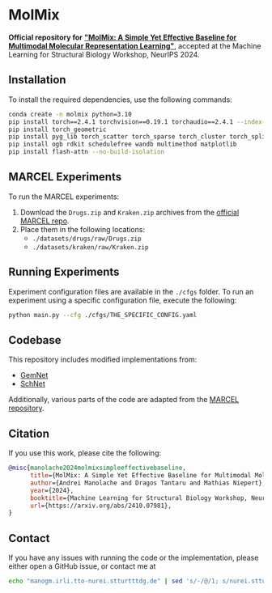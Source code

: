 # MolMix

**Official repository for** [**"MolMix: A Simple Yet Effective Baseline for Multimodal Molecular Representation Learning"**](https://arxiv.org/abs/2410.07981), accepted at the Machine Learning for Structural Biology Workshop, NeurIPS 2024.

## Installation

To install the required dependencies, use the following commands:

```bash
conda create -n molmix python=3.10
pip install torch==2.4.1 torchvision==0.19.1 torchaudio==2.4.1 --index-url https://download.pytorch.org/whl/cu118
pip install torch_geometric
pip install pyg_lib torch_scatter torch_sparse torch_cluster torch_spline_conv -f https://data.pyg.org/whl/torch-2.4.0+cu118.html
pip install ogb rdkit schedulefree wandb multimethod matplotlib
pip install flash-attn --no-build-isolation
```

## MARCEL Experiments

To run the MARCEL experiments:

1. Download the `Drugs.zip` and `Kraken.zip` archives from the [official MARCEL repo](https://github.com/SXKDZ/MARCEL).
2. Place them in the following locations:
   - `./datasets/drugs/raw/Drugs.zip`
   - `./datasets/kraken/raw/Kraken.zip`

## Running Experiments

Experiment configuration files are available in the `./cfgs` folder. To run an experiment using a specific configuration file, execute the following:

```bash
python main.py --cfg ./cfgs/THE_SPECIFIC_CONFIG.yaml
```

## Codebase

This repository includes modified implementations from:
- [GemNet](https://github.com/TUM-DAML/gemnet_pytorch)
- [SchNet](https://github.com/atomistic-machine-learning/SchNet)

Additionally, various parts of the code are adapted from the [MARCEL repository](https://github.com/SXKDZ/MARCEL).

## Citation

If you use this work, please cite the following:

```bibtex
@misc{manolache2024molmixsimpleeffectivebaseline,
      title={MolMix: A Simple Yet Effective Baseline for Multimodal Molecular Representation Learning}, 
      author={Andrei Manolache and Dragos Tantaru and Mathias Niepert},
      year={2024},
      booktitle={Machine Learning for Structural Biology Workshop, NeurIPS 2024},
      url={https://arxiv.org/abs/2410.07981}, 
}
```

## Contact

If you have any issues with running the code or the implementation, please either open a GitHub issue, or contact me at 

```bash
echo "manogm.irli.tto-nurei.stturtttdg.de" | sed 's/-/@/1; s/nurei.stturtttdg/ki.uni-stuttgart/; s/manogm.irli.tto/andrei.manolache/'
```
